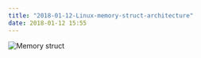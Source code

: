 ```yaml
---
title: "2018-01-12-Linux-memory-struct-architecture"
date: 2018-01-12 15:55
---
```


![Memory struct](/images/memory_struct.png)
